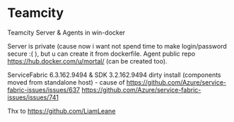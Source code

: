 # Teamcity
Teamcity Server &amp; Agents in win-docker

Server is private (cause now i want not spend time to make login/password secure :( ), but u can create it from dockerfile.
Agent public repo https://hub.docker.com/u/mortal/ (can be created too).


ServiceFabric 6.3.162.9494 & SDK 3.2.162.9494 dirty install (components moved from standalone host) - cause of
https://github.com/Azure/service-fabric-issues/issues/637 
https://github.com/Azure/service-fabric-issues/issues/741

Thx to https://github.com/LiamLeane

